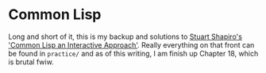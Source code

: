 # Common Lisp

Long and short of it, this is my backup and solutions to [Stuart Shapiro's 'Common Lisp an Interactive Approach'](https://cse.buffalo.edu/~shapiro/Commonlisp/).
Really everything on that front can be found in `practice/` and as of this writing, I am finish up Chapter 18, which is brutal fwiw.

